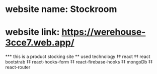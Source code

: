 # website name: Stockroom
# website link: https://werehouse-3cce7.web.app/
*** this is a product stocking site
** used technology
 ‡‡ react
 ‡‡ react bootstrab
 ‡‡ react-hooks-form
 ‡‡ react-firebase-hooks
 ‡‡ mongoDb
 ‡‡ react-router